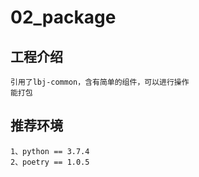 # 02_package

## 工程介绍
    
    引用了lbj-common，含有简单的组件，可以进行操作
    能打包
    
    
## 推荐环境

    1、python == 3.7.4
    2、poetry == 1.0.5
